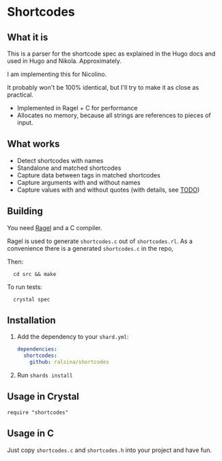 # Shortcodes

## What it is

This is a parser for the shortcode spec as explained in the Hugo docs
and used in Hugo and Nikola. Approximately.

I am implementing this for Nicolino.

It probably won't be 100% identical, but I'll try to make it
as close as practical.

* Implemented in Ragel + C for performance
* Allocates no memory, because all strings are references to
  pieces of input.

## What works

* Detect shortcodes with names
* Standalone and matched shortcodes
* Capture data between tags in matched shortcodes
* Capture arguments with and without names
* Capture values with and without quotes (with details, see [TODO](TODO.md))

## Building

You need [Ragel](http://www.colm.net/open-source/ragel/) and a C compiler.

Ragel is used to generate `shortcodes.c` out of `shortcodes.rl`.
As a convenience there is a generated `shortcodes.c` in the repo,

Then:

```shell
  cd src && make
```

To run tests:

```shell
  crystal spec
```

## Installation

1. Add the dependency to your `shard.yml`:

   ```yaml
   dependencies:
     shortcodes:
       github: ralsina/shortcodes
   ```

2. Run `shards install`

## Usage in Crystal

```crystal
require "shortcodes"
```

## Usage in C

Just copy `shortcodes.c` and `shortcodes.h` into your project and have fun.
